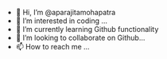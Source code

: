 - 👋 Hi, I’m @aparajitamohapatra
- 👀 I’m interested in coding ...
- 🌱 I’m currently learning Github functionality
- 💞️ I’m looking to collaborate on Github...
- 📫 How to reach me ...

<!---
aparajitamohapatra/aparajitamohapatra is a ✨ special ✨ repository because its `README.md` (this file) appears on your GitHub profile.
You can click the Preview link to take a look at your changes.
--->
